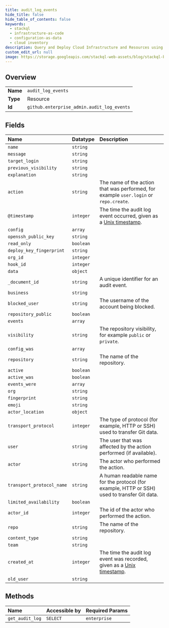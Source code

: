 ```yaml
---
title: audit_log_events
hide_title: false
hide_table_of_contents: false
keywords:
  - stackql
  - infrastructure-as-code
  - configuration-as-data
  - cloud inventory
description: Query and Deploy Cloud Infrastructure and Resources using SQL
custom_edit_url: null
image: https://storage.googleapis.com/stackql-web-assets/blog/stackql-blog-post-featured-image.png
---
```

  
    

## Overview
<table><tbody>
<tr><td><b>Name</b></td><td><code>audit_log_events</code></td></tr>
<tr><td><b>Type</b></td><td>Resource</td></tr>
<tr><td><b>Id</b></td><td><code>github.enterprise_admin.audit_log_events</code></td></tr>
</tbody></table>

## Fields
| Name | Datatype | Description |
|:-----|:---------|:------------|
| `name` | `string` |  |
| `message` | `string` |  |
| `target_login` | `string` |  |
| `previous_visibility` | `string` |  |
| `explanation` | `string` |  |
| `action` | `string` | The name of the action that was performed, for example `user.login` or `repo.create`. |
| `@timestamp` | `integer` | The time the audit log event occurred, given as a [Unix timestamp](http://en.wikipedia.org/wiki/Unix_time). |
| `config` | `array` |  |
| `openssh_public_key` | `string` |  |
| `read_only` | `boolean` |  |
| `deploy_key_fingerprint` | `string` |  |
| `org_id` | `integer` |  |
| `hook_id` | `integer` |  |
| `data` | `object` |  |
| `_document_id` | `string` | A unique identifier for an audit event. |
| `business` | `string` |  |
| `blocked_user` | `string` | The username of the account being blocked. |
| `repository_public` | `boolean` |  |
| `events` | `array` |  |
| `visibility` | `string` | The repository visibility, for example `public` or `private`. |
| `config_was` | `array` |  |
| `repository` | `string` | The name of the repository. |
| `active` | `boolean` |  |
| `active_was` | `boolean` |  |
| `events_were` | `array` |  |
| `org` | `string` |  |
| `fingerprint` | `string` |  |
| `emoji` | `string` |  |
| `actor_location` | `object` |  |
| `transport_protocol` | `integer` | The type of protocol (for example, HTTP or SSH) used to transfer Git data. |
| `user` | `string` | The user that was affected by the action performed (if available). |
| `actor` | `string` | The actor who performed the action. |
| `transport_protocol_name` | `string` | A human readable name for the protocol (for example, HTTP or SSH) used to transfer Git data. |
| `limited_availability` | `boolean` |  |
| `actor_id` | `integer` | The id of the actor who performed the action. |
| `repo` | `string` | The name of the repository. |
| `content_type` | `string` |  |
| `team` | `string` |  |
| `created_at` | `integer` | The time the audit log event was recorded, given as a [Unix timestamp](http://en.wikipedia.org/wiki/Unix_time). |
| `old_user` | `string` |  |
## Methods
| Name | Accessible by | Required Params |
|:-----|:--------------|:----------------|
| `get_audit_log` | `SELECT` | `enterprise` |
